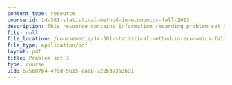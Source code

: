 ```yaml
---
content_type: resource
course_id: 14-381-statistical-method-in-economics-fall-2013
description: This resource contains information regarding problem set 3.
file: null
file_location: /coursemedia/14-381-statistical-method-in-economics-fall-2013/675687b44fdd5615cac8722b373a3b91_MIT14_381F13_ps3_2007.pdf
file_type: application/pdf
layout: pdf
title: Problem set 3
type: course
uid: 675687b4-4fdd-5615-cac8-722b373a3b91
---
```

